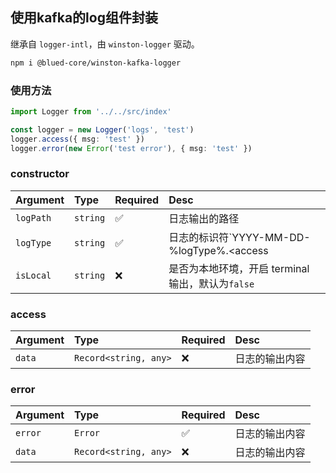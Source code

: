 ## 使用kafka的log组件封装

继承自 `logger-intl`，由 `winston-logger` 驱动。

```bash
npm i @blued-core/winston-kafka-logger
```

### 使用方法

```typescript
import Logger from '../../src/index'

const logger = new Logger('logs', 'test')
logger.access({ msg: 'test' })
logger.error(new Error('test error'), { msg: 'test' })
```

### constructor

Argument|Type|Required|Desc
:--|:--|:--|:--
`logPath`|`string`|✅|日志输出的路径
`logType`|`string`|✅|日志的标识符`YYYY-MM-DD-%logType%.<access|error>.log`
`isLocal`|`string`|❌|是否为本地环境，开启 terminal 输出，默认为`false`

### access

Argument|Type|Required|Desc
:--|:--|:--|:--
`data`|`Record<string, any>`|❌|日志的输出内容

### error

Argument|Type|Required|Desc
:--|:--|:--|:--
`error`|`Error`|✅|日志的输出内容
`data`|`Record<string, any>`|❌|日志的输出内容
